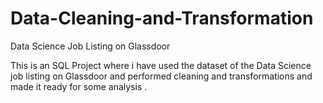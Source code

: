 # Data-Cleaning-and-Transformation

Data Science Job Listing on Glassdoor

This is an SQL Project where i have used the dataset of the Data Science job listing on Glassdoor and performed cleaning and transformations and made it ready for some analysis .
